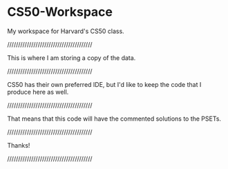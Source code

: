 # CS50-Workspace
My workspace for Harvard's CS50 class.

///////////////////////////////////////

This is where I am storing a copy of the data.

///////////////////////////////////////

CS50 has their own preferred IDE, 
but I'd like to keep the code
that I produce here as well.  

///////////////////////////////////////

That means that this code will have the commented solutions to the PSETs.

///////////////////////////////////////

Thanks!

///////////////////////////////////////
